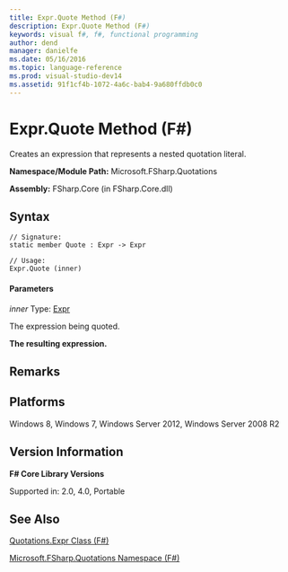 ```yaml
---
title: Expr.Quote Method (F#)
description: Expr.Quote Method (F#)
keywords: visual f#, f#, functional programming
author: dend
manager: danielfe
ms.date: 05/16/2016
ms.topic: language-reference
ms.prod: visual-studio-dev14
ms.assetid: 91f1cf4b-1072-4a6c-bab4-9a680ffdb0c0 
---
```


# Expr.Quote Method (F#)

Creates an expression that represents a nested quotation literal.

**Namespace/Module Path:** Microsoft.FSharp.Quotations

**Assembly:** FSharp.Core (in FSharp.Core.dll)


## Syntax

```
// Signature:
static member Quote : Expr -> Expr

// Usage:
Expr.Quote (inner)
```

#### Parameters
*inner*
Type: [Expr](https://msdn.microsoft.com/library/ed6a2caf-69d4-45c2-ab97-e9b3be9bce65)


The expression being quoted.



**The resulting expression.**
## Remarks

## Platforms
Windows 8, Windows 7, Windows Server 2012, Windows Server 2008 R2


## Version Information
**F# Core Library Versions**

Supported in: 2.0, 4.0, Portable




## See Also
[Quotations.Expr Class &#40;F&#35;&#41;](Quotations.Expr-Class-%5BFSharp%5D.md)

[Microsoft.FSharp.Quotations Namespace &#40;F&#35;&#41;](Microsoft.FSharp.Quotations-Namespace-%5BFSharp%5D.md)

